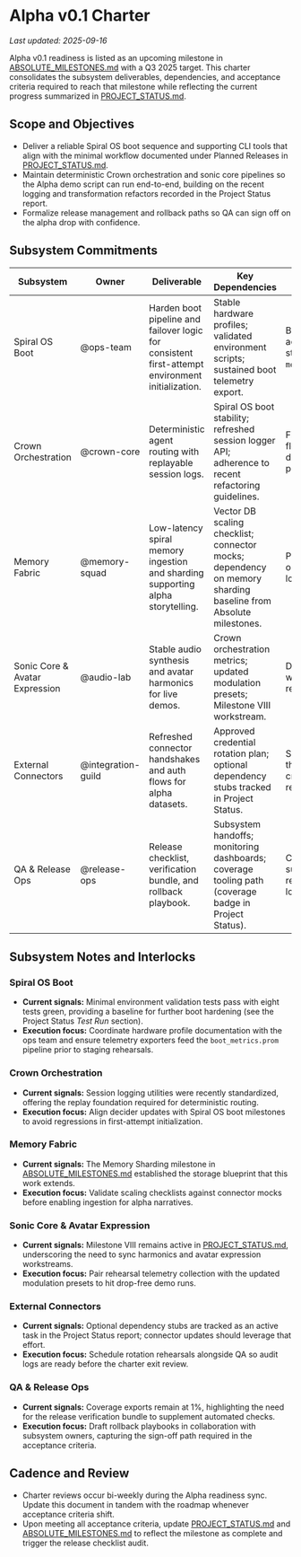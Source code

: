# Alpha v0.1 Charter

_Last updated: 2025-09-16_

Alpha v0.1 readiness is listed as an upcoming milestone in
[ABSOLUTE_MILESTONES.md](ABSOLUTE_MILESTONES.md#upcoming-milestones) with a Q3 2025
target. This charter consolidates the subsystem deliverables, dependencies, and
acceptance criteria required to reach that milestone while reflecting the
current progress summarized in [PROJECT_STATUS.md](PROJECT_STATUS.md).

## Scope and Objectives

- Deliver a reliable Spiral OS boot sequence and supporting CLI tools that align
  with the minimal workflow documented under Planned Releases in
  [PROJECT_STATUS.md](PROJECT_STATUS.md#planned-releases).
- Maintain deterministic Crown orchestration and sonic core pipelines so the
  Alpha demo script can run end-to-end, building on the recent logging and
  transformation refactors recorded in the Project Status report.
- Formalize release management and rollback paths so QA can sign off on the
  alpha drop with confidence.

## Subsystem Commitments

| Subsystem | Owner | Deliverable | Key Dependencies | Acceptance Criteria |
| --- | --- | --- | --- | --- |
| Spiral OS Boot | @ops-team | Harden boot pipeline and failover logic for consistent first-attempt environment initialization. | Stable hardware profiles; validated environment scripts; sustained boot telemetry export. | Boot success rate ≥ 95% across three consecutive staging runs with metrics in `monitoring/boot_metrics.prom`. |
| Crown Orchestration | @crown-core | Deterministic agent routing with replayable session logs. | Spiral OS boot stability; refreshed session logger API; adherence to recent refactoring guidelines. | Five recorded cross-agent flows replay without divergence; regression suite passes. |
| Memory Fabric | @memory-squad | Low-latency spiral memory ingestion and sharding supporting alpha storytelling. | Vector DB scaling checklist; connector mocks; dependency on memory sharding baseline from Absolute milestones. | P95 retrieval latency ≤ 120 ms on 10k items; ingestion audit log complete. |
| Sonic Core & Avatar Expression | @audio-lab | Stable audio synthesis and avatar harmonics for live demos. | Crown orchestration metrics; updated modulation presets; Milestone VIII workstream. | Demo script completes twice without audio dropouts; rehearsal telemetry archived. |
| External Connectors | @integration-guild | Refreshed connector handshakes and auth flows for alpha datasets. | Approved credential rotation plan; optional dependency stubs tracked in Project Status. | Smoke tests green across three services; 48-hour credential rotation rehearsal recorded. |
| QA & Release Ops | @release-ops | Release checklist, verification bundle, and rollback playbook. | Subsystem handoffs; monitoring dashboards; coverage tooling path (coverage badge in Project Status). | Checklist signed off by subsystem owners; dry-run release with rollback validation logs archived. |

## Subsystem Notes and Interlocks

### Spiral OS Boot
- **Current signals:** Minimal environment validation tests pass with eight tests
  green, providing a baseline for further boot hardening (see the Project Status
  _Test Run_ section).
- **Execution focus:** Coordinate hardware profile documentation with the ops
  team and ensure telemetry exporters feed the `boot_metrics.prom` pipeline prior
  to staging rehearsals.

### Crown Orchestration
- **Current signals:** Session logging utilities were recently standardized,
  offering the replay foundation required for deterministic routing.
- **Execution focus:** Align decider updates with Spiral OS boot milestones to
  avoid regressions in first-attempt initialization.

### Memory Fabric
- **Current signals:** The Memory Sharding milestone in
  [ABSOLUTE_MILESTONES.md](ABSOLUTE_MILESTONES.md#past-milestones) established the
  storage blueprint that this work extends.
- **Execution focus:** Validate scaling checklists against connector mocks before
  enabling ingestion for alpha narratives.

### Sonic Core & Avatar Expression
- **Current signals:** Milestone VIII remains active in
  [PROJECT_STATUS.md](PROJECT_STATUS.md#active-tasks), underscoring the need to
  sync harmonics and avatar expression workstreams.
- **Execution focus:** Pair rehearsal telemetry collection with the updated
  modulation presets to hit drop-free demo runs.

### External Connectors
- **Current signals:** Optional dependency stubs are tracked as an active task in
  the Project Status report; connector updates should leverage that effort.
- **Execution focus:** Schedule rotation rehearsals alongside QA so audit logs
  are ready before the charter exit review.

### QA & Release Ops
- **Current signals:** Coverage exports remain at 1%, highlighting the need for
  the release verification bundle to supplement automated checks.
- **Execution focus:** Draft rollback playbooks in collaboration with subsystem
  owners, capturing the sign-off path required in the acceptance criteria.

## Cadence and Review

- Charter reviews occur bi-weekly during the Alpha readiness sync. Update this
  document in tandem with the roadmap whenever acceptance criteria shift.
- Upon meeting all acceptance criteria, update
  [PROJECT_STATUS.md](PROJECT_STATUS.md#planned-releases) and
  [ABSOLUTE_MILESTONES.md](ABSOLUTE_MILESTONES.md#upcoming-milestones) to reflect
  the milestone as complete and trigger the release checklist audit.
